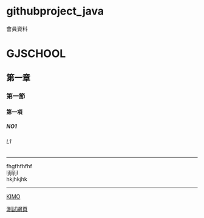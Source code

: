 # githubproject_java
會員資料
# GJSCHOOL
## 第一章
### 第一節
#### 第一項
##### NO1
###### L1

<hr>
fhgfhfhfhf<br>
ljljljljl<br>
hkjhkjhk<br>
<hr>

[KIMO](http://tw.yahoo.com)

[測試網頁](src/main/resources/static/index.html)



